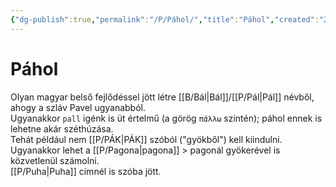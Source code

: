 ```yaml
---
{"dg-publish":true,"permalink":"/P/Páhol/","title":"Páhol","created":"2023-11-22T01:04","updated":"2024-10-25T23:42"}
---
```



# Páhol

Olyan magyar belső fejlődéssel jött létre [[B/Bál\|Bál]]/[[P/Pál\|Pál]] névből, ahogy a szláv Pavel ugyanabból.  
Ugyanakkor `pall` igénk is üt értelmű (a görög `πάλλω` szintén); páhol ennek is lehetne akár széthúzása.  
Tehát például nem [[P/PÁK\|PÁK]] szóból ("gyökből") kell kiindulni.  
Ugyanakkor lehet a [[P/Pagona\|pagona]] > pagonál gyökerével is közvetlenül számolni.  
[[P/Puha\|Puha]] címnél is szóba jött.  